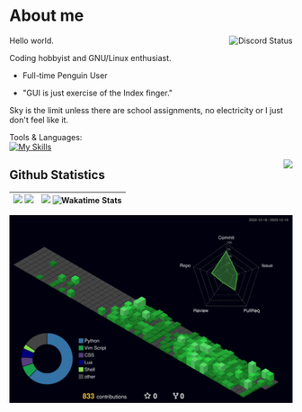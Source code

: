 # About me

<a href="https://discord.com/users/728604179186188368">
  <img align="right" src="https://lanyard.cnrad.dev/api/728604179186188368?idleMessage=Probably%20doing%20homework%20or%20coding." alt="Discord Status">
</a>

Hello world.

Coding hobbyist and GNU/Linux enthusiast.

- Full-time Penguin User

- "GUI is just exercise of the Index finger."

Sky is the limit unless there are school assignments, no electricity or I just don't feel like it.

Tools & Languages:  
[![My Skills](https://skillicons.dev/icons?i=docker,mysql,linux,bash,neovim,git,py,md,&theme=dark)](https://skillicons.dev)

<img align='right' src="https://wakatime.com/badge/user/f541b965-608f-40b0-b814-f52e9138cf82.svg?style=for-the-badge">

## Github Statistics

| <img src='https://readme-card-gamma.vercel.app/api/?username=sidonthetroll&theme=aura&show_icons=true&rank_icon=percentile&hide_border=false'> <img src='https://readme-card-gamma.vercel.app/api/top-langs/?username=sidonthetroll&theme=aura&hide_border=false&layout=pie'> | <img src="https://github-readme-streak-stats-mgna.vercel.app?user=SidonTheTroll&theme=aura"> ![Wakatime Stats](https://readme-card-gamma.vercel.app/api/wakatime?username=sidonthetroll&theme=aura&hide_border=false&layout=compact) | 
|-|-|

![stats](./profile-3d-contrib/profile-night-green.svg)

